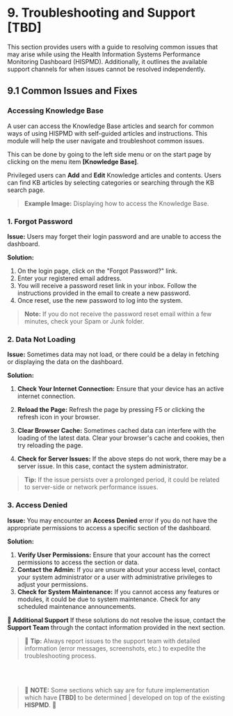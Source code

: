 
# 9. Troubleshooting and Support [TBD]

This section provides users with a guide to resolving common issues that may arise while using the Health Information Systems Performance Monitoring Dashboard (HISPMD). Additionally, it outlines the available support channels for when issues cannot be resolved independently.

## 9.1 Common Issues and Fixes

### Accessing Knowledge Base
A user can access the Knowledge Base articles and search for common ways of using HISPMD with self-guided articles and instructions. This module will help the user navigate and troubleshoot common issues.

This can be done by going to the left side menu or on the start page by clicking on the menu item **[Knowledge Base]**.

Privileged users can **Add** and **Edit** Knowledge articles and contents. Users can find KB articles by selecting categories or searching through the KB search page.

> **Example Image:** Displaying how to access the Knowledge Base.

### 1. Forgot Password

**Issue:**
Users may forget their login password and are unable to access the dashboard.

**Solution:**
1. On the login page, click on the "Forgot Password?" link.
2. Enter your registered email address.
3. You will receive a password reset link in your inbox. Follow the instructions provided in the email to create a new password.
4. Once reset, use the new password to log into the system.

> **Note:** If you do not receive the password reset email within a few minutes, check your Spam or Junk folder.

### 2. Data Not Loading

**Issue:**
Sometimes data may not load, or there could be a delay in fetching or displaying the data on the dashboard.

**Solution:**
1. **Check Your Internet Connection:** Ensure that your device has an active internet connection.

2. **Reload the Page:** Refresh the page by pressing F5 or clicking the refresh icon in your browser.

3. **Clear Browser Cache:** Sometimes cached data can interfere with the loading of the latest data. Clear your browser's cache and cookies, then try reloading the page.

4. **Check for Server Issues:** If the above steps do not work, there may be a server issue. In this case, contact the system administrator.

> **Tip:** If the issue persists over a prolonged period, it could be related to server-side or network performance issues.

### 3. Access Denied

**Issue:**
You may encounter an **Access Denied** error if you do not have the appropriate permissions to access a specific section of the dashboard.

**Solution:**
1. **Verify User Permissions:** Ensure that your account has the correct permissions to access the section or data.
2. **Contact the Admin:** If you are unsure about your access level, contact your system administrator or a user with administrative privileges to adjust your permissions.
3. **Check for System Maintenance:** If you cannot access any features or modules, it could be due to system maintenance. Check for any scheduled maintenance announcements.

**🔹 Additional Support**
If these solutions do not resolve the issue, contact the **Support Team** through the contact information provided in the next section.

> 📌 **Tip:** Always report issues to the support team with detailed information (error messages, screenshots, etc.) to expedite the troubleshooting process.


<br></br>

> 📌 **NOTE:** Some sections which say are for future implementation which have **[TBD]** to be determined | developed on top of the existing **HISPMD**. 📌
